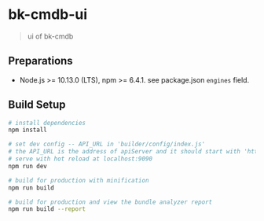 # bk-cmdb-ui

> ui of bk-cmdb

## Preparations

- Node.js >= 10.13.0 (LTS), npm >= 6.4.1. see package.json `engines` field.

## Build Setup

```bash
# install dependencies
npm install

# set dev config -- API_URL in 'builder/config/index.js'
# the API_URL is the address of apiServer and it should start with 'http(s)://', end with '/'
# serve with hot reload at localhost:9090
npm run dev

# build for production with minification
npm run build

# build for production and view the bundle analyzer report
npm run build --report
```
